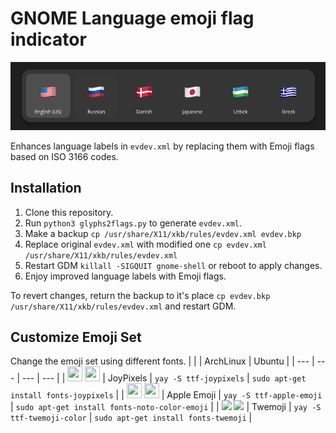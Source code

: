 # GNOME Language emoji flag indicator
![](img/img.png)

Enhances language labels in `evdev.xml` by replacing them with Emoji flags based on ISO 3166 codes.

## Installation
1. Clone this repository.
2. Run `python3 glyphs2flags.py` to generate `evdev.xml`.
3. Make a backup `cp /usr/share/X11/xkb/rules/evdev.xml evdev.bkp`
4. Replace original `evdev.xml` with modified one `cp evdev.xml /usr/share/X11/xkb/rules/evdev.xml`
5. Restart GDM `killall -SIGQUIT gnome-shell` or reboot to apply changes.
6. Enjoy improved language labels with Emoji flags.

To revert changes, return the backup to it's place `cp evdev.bkp /usr/share/X11/xkb/rules/evdev.xml` and restart GDM.

## Customize Emoji Set
Change the emoji set using different fonts.
| | | ArchLinux | Ubuntu |
| --- | --- | --- | --- |
| <img src="https://em-content.zobj.net/source/google/387/flag-denmark_1f1e9-1f1f0.png" width=24 height=24> <img src="https://em-content.zobj.net/source/google/387/flag-uzbekistan_1f1fa-1f1ff.png" width=24 height=24> | JoyPixels | `yay -S ttf-joypixels` | `sudo apt-get install fonts-joypixels` |
| <img src="https://em-content.zobj.net/source/apple/354/flag-denmark_1f1e9-1f1f0.png" width=24 height=24> <img src="https://em-content.zobj.net/source/apple/354/flag-uzbekistan_1f1fa-1f1ff.png" width=24 height=24> | Apple Emoji | `yay -S ttf-apple-emoji` | `sudo apt-get install fonts-noto-color-emoji` |
| <img src="https://em-content.zobj.net/source/twitter/376/flag-denmark_1f1e9-1f1f0.png" widht=24 height=24> <img src="https://em-content.zobj.net/source/twitter/376/flag-uzbekistan_1f1fa-1f1ff.png" widht=24 height=24> | Twemoji | `yay -S ttf-twemoji-color` | `sudo apt-get install fonts-twemoji` |
